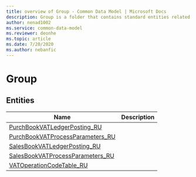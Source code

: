 ```yaml
---
title: overview of Group - Common Data Model | Microsoft Docs
description: Group is a folder that contains standard entities related to the Common Data Model.
author: nenad1002
ms.service: common-data-model
ms.reviewer: deonhe
ms.topic: article
ms.date: 7/20/2020
ms.author: nebanfic
---
```


# Group


## Entities

|Name|Description|
|---|---|
|[PurchBookVATLedgerPosting_RU](PurchBookVATLedgerPosting_RU.md)||
|[PurchBookVATProcessParameters_RU](PurchBookVATProcessParameters_RU.md)||
|[SalesBookVATLedgerPosting_RU](SalesBookVATLedgerPosting_RU.md)||
|[SalesBookVATProcessParameters_RU](SalesBookVATProcessParameters_RU.md)||
|[VATOperationCodeTable_RU](VATOperationCodeTable_RU.md)||
